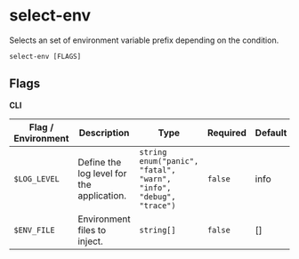 # select-env

Selects an set of environment variable prefix depending on the condition.

`select-env [FLAGS]`

## Flags

**CLI**

| Flag / Environment |  Description   |  Type    | Required | Default |
|---------------- | --------------- | --------------- |  --------------- |  --------------- |
| `$LOG_LEVEL` | Define the log level for the application. | `string`<br/>`enum("panic", "fatal", "warn", "info", "debug", "trace")` | `false` | info |
| `$ENV_FILE` | Environment files to inject. | `string[]` | `false` | [] |
